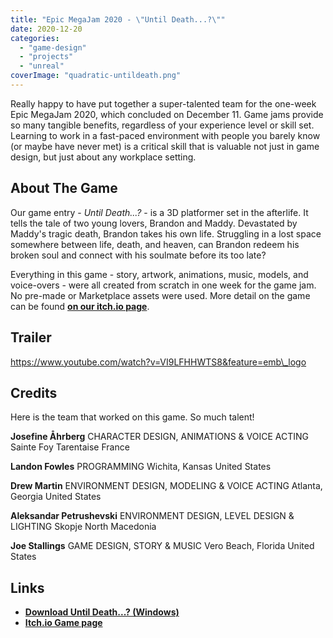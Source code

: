 ```yaml
---
title: "Epic MegaJam 2020 - \"Until Death...?\""
date: 2020-12-20
categories: 
  - "game-design"
  - "projects"
  - "unreal"
coverImage: "quadratic-untildeath.png"
---
```


Really happy to have put together a super-talented team for the one-week Epic MegaJam 2020, which concluded on December 11. Game jams provide so many tangible benefits, regardless of your experience level or skill set. Learning to work in a fast-paced environment with people you barely know (or maybe have never met) is a critical skill that is valuable not just in game design, but just about any workplace setting.

## About The Game

Our game entry - _Until Death...?_ - is a 3D platformer set in the afterlife. It tells the tale of two young lovers, Brandon and Maddy. Devastated by Maddy's tragic death, Brandon takes his own life. Struggling in a lost space somewhere between life, death, and heaven, can Brandon redeem his broken soul and connect with his soulmate before its too late?

Everything in this game - story, artwork, animations, music, models, and voice-overs - were all created from scratch in one week for the game jam. No pre-made or Marketplace assets were used. More detail on the game can be found **[on our itch.io page](https://quadraticgames.itch.io/until-death)**.

## Trailer

https://www.youtube.com/watch?v=VI9LFHHWTS8&feature=emb\_logo

## Credits

Here is the team that worked on this game. So much talent!

**Josefine Åhrberg** CHARACTER DESIGN, ANIMATIONS & VOICE ACTING Sainte Foy Tarentaise France

**Landon Fowles** PROGRAMMING Wichita, Kansas United States

**Drew Martin** ENVIRONMENT DESIGN, MODELING & VOICE ACTING Atlanta, Georgia United States

**Aleksandar Petrushevski** ENVIRONMENT DESIGN, LEVEL DESIGN & LIGHTING Skopje North Macedonia

**Joe Stallings** GAME DESIGN, STORY & MUSIC Vero Beach, Florida United States

## Links

- [**Download Until Death...? (Windows)**](http://quadraticgames.com/downloads/UntilDeath.zip)
- [**Itch.io Game page**](https://quadraticgames.itch.io/until-death)
